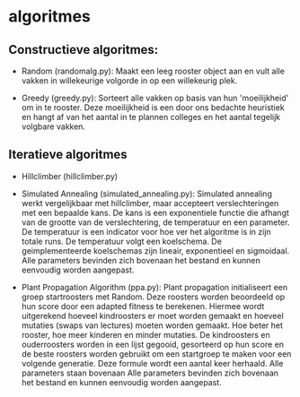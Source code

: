 # algoritmes

## Constructieve algoritmes:
- Random (randomalg.py): Maakt een leeg rooster object aan en vult alle vakken
in willekeurige volgorde in op een willekeurig plek.

- Greedy (greedy.py): Sorteert alle vakken op basis van hun 'moeilijkheid' om
in te rooster. Deze moeilijkheid is een door ons bedachte heuristiek en hangt
af van het aantal in te plannen colleges en het aantal tegelijk volgbare vakken.

## Iteratieve algoritmes
- Hillclimber (hillclimber.py)

- Simulated Annealing (simulated_annealing.py): Simulated annealing werkt
vergelijkbaar met hillclimber, maar accepteert verslechteringen met een bepaalde
kans. De kans is een exponentiele functie die afhangt van de grootte van de
verslechtering, de temperatuur en een parameter. De temperatuur is een indicator
voor hoe ver het algoritme is in zijn totale runs. De temperatuur volgt een
koelschema. De geimplementeerde koelschemas zijn lineair, exponentieel en
sigmoidaal. Alle parameters bevinden zich bovenaan het bestand en kunnen
eenvoudig worden aangepast.

- Plant Propagation Algorithm (ppa.py): Plant propagation initialiseert een
groep startroosters met Random. Deze roosters worden beoordeeld op hun score
door een adapted fitness te berekenen. Hiermee wordt uitgerekend hoeveel kindroosters
er moet worden gemaakt en hoeveel mutaties (swaps van lectures) moeten worden gemaakt.
Hoe beter het rooster, hoe meer kinderen en minder mutaties. De kindroosters en
ouderroosters worden in een lijst gegooid, gesorteerd op hun score en de beste
roosters worden gebruikt om een startgroep te maken voor een volgende generatie.
Deze formule wordt een aantal keer herhaald. Alle parameters staan bovenaan
Alle parameters bevinden zich bovenaan het bestand en kunnen
eenvoudig worden aangepast.
